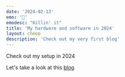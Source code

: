 ```yaml
---
date: '2024-02-13'
emo: '🚀'
emodesc: "Killin' it"
title: 'My hardware and software in 2024'
layout: cheep
description: 'Check out my very first blog'
---
```



Check out my setup in 2024 

Let's take a look at this [blog](/blogs/20240202-my-2024-setup)
